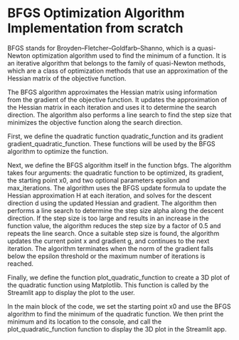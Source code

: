 # BFGS Optimization Algorithm Implementation from scratch
BFGS stands for Broyden–Fletcher–Goldfarb–Shanno, which is a quasi-Newton optimization algorithm used to find the minimum of a function. It is an iterative algorithm that belongs to the family of quasi-Newton methods, which are a class of optimization methods that use an approximation of the Hessian matrix of the objective function.

The BFGS algorithm approximates the Hessian matrix using information from the gradient of the objective function. It updates the approximation of the Hessian matrix in each iteration and uses it to determine the search direction. The algorithm also performs a line search to find the step size that minimizes the objective function along the search direction.

First, we define the quadratic function quadratic_function and its gradient gradient_quadratic_function. These functions will be used by the BFGS algorithm to optimize the function.

Next, we define the BFGS algorithm itself in the function bfgs. The algorithm takes four arguments: the quadratic function to be optimized, its gradient, the starting point x0, and two optional parameters epsilon and max_iterations. The algorithm uses the BFGS update formula to update the Hessian approximation H at each iteration, and solves for the descent direction d using the updated Hessian and gradient. The algorithm then performs a line search to determine the step size alpha along the descent direction. If the step size is too large and results in an increase in the function value, the algorithm reduces the step size by a factor of 0.5 and repeats the line search. Once a suitable step size is found, the algorithm updates the current point x and gradient g, and continues to the next iteration. The algorithm terminates when the norm of the gradient falls below the epsilon threshold or the maximum number of iterations is reached.

Finally, we define the function plot_quadratic_function to create a 3D plot of the quadratic function using Matplotlib. This function is called by the Streamlit app to display the plot to the user.

In the main block of the code, we set the starting point x0 and use the BFGS algorithm to find the minimum of the quadratic function. We then print the minimum and its location to the console, and call the plot_quadratic_function function to display the 3D plot in the Streamlit app.
